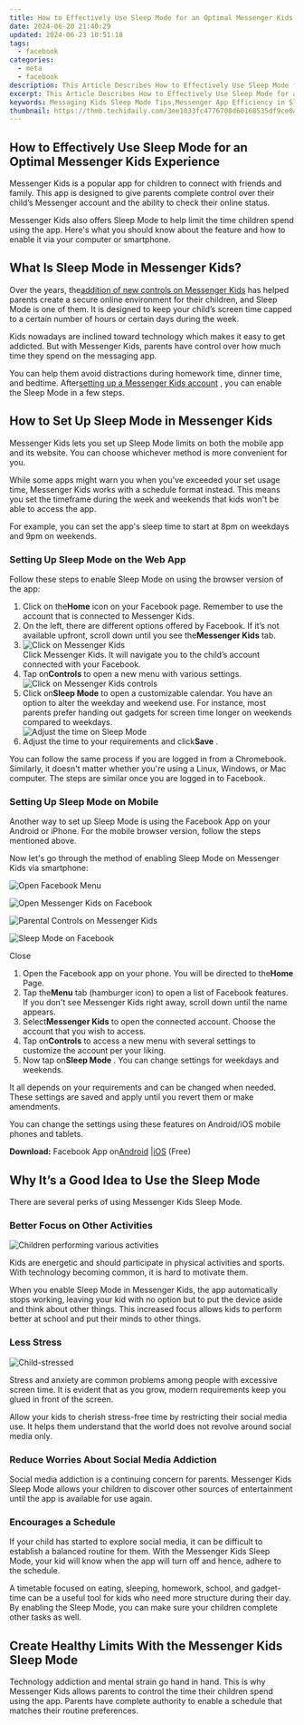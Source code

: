 ```yaml
---
title: How to Effectively Use Sleep Mode for an Optimal Messenger Kids Experience
date: 2024-06-20 21:40:29
updated: 2024-06-23 10:51:18
tags:
  - facebook
categories:
  - meta
  - facebook
description: This Article Describes How to Effectively Use Sleep Mode for an Optimal Messenger Kids Experience
excerpt: This Article Describes How to Effectively Use Sleep Mode for an Optimal Messenger Kids Experience
keywords: Messaging Kids Sleep Mode Tips,Messenger App Efficiency in Sleep,Child-Friendly Messenger Settings,Optimal Messenger Use for Children,Enhancing Kids' Messenger Experience,Improve Messenger Usage at Night,Effective Sleep Mode in Messaging Apps
thumbnail: https://thmb.techidaily.com/3ee1033fc4776708d60168535df9ce0ace02b9d450e390888f83793293d3623b.jpg
---
```


## How to Effectively Use Sleep Mode for an Optimal Messenger Kids Experience

 Messenger Kids is a popular app for children to connect with friends and family. This app is designed to give parents complete control over their child’s Messenger account and the ability to check their online status.

 Messenger Kids also offers Sleep Mode to help limit the time children spend using the app. Here's what you should know about the feature and how to enable it via your computer or smartphone.

## What Is Sleep Mode in Messenger Kids?

 Over the years, the[addition of new controls on Messenger Kids](https://www.makeuseof.com/tag/facebook-messenger-kids-parental-controls/) has helped parents create a secure online environment for their children, and Sleep Mode is one of them. It is designed to keep your child’s screen time capped to a certain number of hours or certain days during the week.

 Kids nowadays are inclined toward technology which makes it easy to get addicted. But with Messenger Kids, parents have control over how much time they spend on the messaging app.

 You can help them avoid distractions during homework time, dinner time, and bedtime. After[setting up a Messenger Kids account](https://www.makeuseof.com/learn-to-use-facebook-messenger-kids/) , you can enable the Sleep Mode in a few steps.

## How to Set Up Sleep Mode in Messenger Kids

 Messenger Kids lets you set up Sleep Mode limits on both the mobile app and its website. You can choose whichever method is more convenient for you.

 While some apps might warn you when you've exceeded your set usage time, Messenger Kids works with a schedule format instead. This means you set the timeframe during the week and weekends that kids won't be able to access the app.

 For example, you can set the app's sleep time to start at 8pm on weekdays and 9pm on weekends.

### Setting Up Sleep Mode on the Web App

 Follow these steps to enable Sleep Mode on using the browser version of the app:

1. Click on the**Home** icon on your Facebook page. Remember to use the account that is connected to Messenger Kids.
2. On the left, there are different options offered by Facebook. If it’s not available upfront, scroll down until you see the**Messenger Kids** tab.
3. ![Click on Messenger Kids](https://static1.makeuseofimages.com/wordpress/wp-content/uploads/2022/06/Click-on-Messenger-Kids.jpg)  
 Click Messenger Kids. It will navigate you to the child’s account connected with your Facebook.
4. Tap on**Controls** to open a new menu with various settings.  
![Click on Messenger Kids controls](https://static1.makeuseofimages.com/wordpress/wp-content/uploads/2022/06/Click-on-Messenger-Kids-controls.jpg)
5. Click on**Sleep Mode** to open a customizable calendar. You have an option to alter the weekday and weekend use. For instance, most parents prefer handing out gadgets for screen time longer on weekends compared to weekdays.  
![Adjust the time on Sleep Mode](https://static1.makeuseofimages.com/wordpress/wp-content/uploads/2022/06/Adjust-the-time-of-Sleep-Mode.jpg)
6. Adjust the time to your requirements and click**Save** .

 You can follow the same process if you are logged in from a Chromebook. Similarly, it doesn't matter whether you're using a Linux, Windows, or Mac computer. The steps are similar once you are logged in to Facebook.

### Setting Up Sleep Mode on Mobile

 Another way to set up Sleep Mode is using the Facebook App on your Android or iPhone. For the mobile browser version, follow the steps mentioned above.

 Now let's go through the method of enabling Sleep Mode on Messenger Kids via smartphone:

![Open Facebook Menu](https://static1.makeuseofimages.com/wordpress/wp-content/uploads/2022/06/Open-Facebook-Menu.jpg)

![Open Messenger Kids on Facebook](https://static1.makeuseofimages.com/wordpress/wp-content/uploads/2022/06/Open-Messenger-Kids-on-Facebook.jpg)

![Parental Controls on Messenger Kids](https://static1.makeuseofimages.com/wordpress/wp-content/uploads/2022/06/Parental-Controls-on-Messenger-Kids.jpg)

![Sleep Mode on Facebook](https://static1.makeuseofimages.com/wordpress/wp-content/uploads/2022/06/Sleep-Mode-on-Facebook.jpg)

Close

1. Open the Facebook app on your phone. You will be directed to the**Home** Page.
2. Tap the**Menu** tab (hamburger icon) to open a list of Facebook features. If you don't see Messenger Kids right away, scroll down until the name appears.
3. Select**Messenger Kids** to open the connected account. Choose the account that you wish to access.
4. Tap on**Controls** to access a new menu with several settings to customize the account per your liking.
5. Now tap on**Sleep Mode** . You can change settings for weekdays and weekends.

 It all depends on your requirements and can be changed when needed. These settings are saved and apply until you revert them or make amendments.

 You can change the settings using these features on Android/iOS mobile phones and tablets.

**Download:** Facebook App on[Android](https://www.anrdoezrs.net/links/7251228/type/dlg/sid/UUmuoUeUpU2012755/https://play.google.com/store/apps/details?id=com.facebook.katana&hl=en&gl=US) |[iOS](https://apps.apple.com/us/app/facebook/id284882215) (Free)

## Why It’s a Good Idea to Use the Sleep Mode

There are several perks of using Messenger Kids Sleep Mode.

### Better Focus on Other Activities

![Children performing various activities](https://static1.makeuseofimages.com/wordpress/wp-content/uploads/2022/06/Children-performing-various-activities.jpg)

 Kids are energetic and should participate in physical activities and sports. With technology becoming common, it is hard to motivate them.

 When you enable Sleep Mode in Messenger Kids, the app automatically stops working, leaving your kid with no option but to put the device aside and think about other things. This increased focus allows kids to perform better at school and put their minds to other things.

### Less Stress

![Child-stressed](https://static1.makeuseofimages.com/wordpress/wp-content/uploads/2022/06/Child-stressed.jpg)

 Stress and anxiety are common problems among people with excessive screen time. It is evident that as you grow, modern requirements keep you glued in front of the screen.

 Allow your kids to cherish stress-free time by restricting their social media use. It helps them understand that the world does not revolve around social media only.

### Reduce Worries About Social Media Addiction

 Social media addiction is a continuing concern for parents. Messenger Kids Sleep Mode allows your children to discover other sources of entertainment until the app is available for use again.

### Encourages a Schedule

 If your child has started to explore social media, it can be difficult to establish a balanced routine for them. With the Messenger Kids Sleep Mode, your kid will know when the app will turn off and hence, adhere to the schedule.

 A timetable focused on eating, sleeping, homework, school, and gadget-time can be a useful tool for kids who need more structure during their day. By enabling the Sleep Mode, you can make sure your children complete other tasks as well.

## Create Healthy Limits With the Messenger Kids Sleep Mode

 Technology addiction and mental strain go hand in hand. This is why Messenger Kids allows parents to control the time their children spend using the app. Parents have complete authority to enable a schedule that matches their routine preferences.


<ins class="adsbygoogle"
     style="display:block"
     data-ad-format="autorelaxed"
     data-ad-client="ca-pub-7571918770474297"
     data-ad-slot="1223367746"></ins>



<ins class="adsbygoogle"
     style="display:block"
     data-ad-client="ca-pub-7571918770474297"
     data-ad-slot="8358498916"
     data-ad-format="auto"
     data-full-width-responsive="true"></ins>
